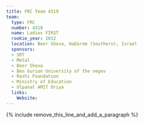 ```yaml
---
title: FRC Team 4319
team:
  type: FRC
  number: 4319
  name: Ladies FIRST
  rookie_year: 2012
  location: Beer Sheva, HaDarom (Southern), Israel
  sponsors:
  - SRT
  - Metal
  - Beer Sheva
  - Ben Gurion University of the negev
  - Rashi Foundation
  - Ministry of Education
  - Ulpanat AMIT Oriya
  links:
    Website:
---
```


{% include remove_this_line_and_add_a_paragraph %}